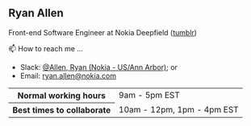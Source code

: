 ## Ryan Allen

Front-end Software Engineer at Nokia Deepfield
([tumblr](https://team.deepfield.com/post/635788078475264000/ryan-allen-job-description-i-work-on-web-pages))

📫 How to reach me ... 
- Slack: [@Allen, Ryan (Nokia - US/Ann Arbor)](https://app.slack.com/client/TFGS7ELFJ/D01FFN1644V/user_profile/U01FC346CF8); or
- Email: [ryan.allen@nokia.com](mailto:ryan.allen@nokia.com)

<table>
  <tr>
    <th>Normal working hours</th>
    <td>9am - 5pm EST</td>
  </tr>
  <tr>
    <th>Best times to collaborate</th>
    <td>10am - 12pm, 1pm - 4pm EST</td>
  </tr>
  
